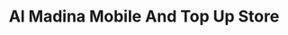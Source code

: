 ---
title: "Al Madina Mobile And Top Up Store"
url: /karachi/al-madina-mobile-and-top-up-store/
shop: mall
---